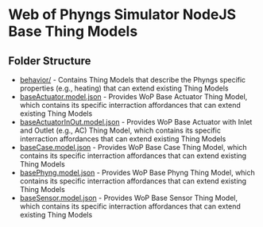# Web of Phyngs Simulator NodeJS Base Thing Models

## Folder Structure

- [behavior/](behavior) - Contains Thing Models that describe the Phyngs specific properties (e.g., heating) that can extend existing Thing Models
- [baseActuator.model.json](baseActuator.model.json) - Provides WoP Base Actuator Thing Model, which contains its specific interraction affordances that can extend existing Thing Models
- [baseActuatorInOut.model.json](baseActuatorInOut.model.json) - Provides WoP Base Actuator with Inlet and Outlet (e.g., AC) Thing Model, which contains its specific interraction affordances that can extend existing Thing Models
- [baseCase.model.json](baseCase.model.json) - Provides WoP Base Case Thing Model, which contains its specific interraction affordances that can extend existing Thing Models
- [basePhyng.model.json](basePhyng.model.json) - Provides WoP Base Phyng Thing Model, which contains its specific interraction affordances that can extend existing Thing Models
- [baseSensor.model.json](baseSensor.model.json) - Provides WoP Base Sensor Thing Model, which contains its specific interraction affordances that can extend existing Thing Models
